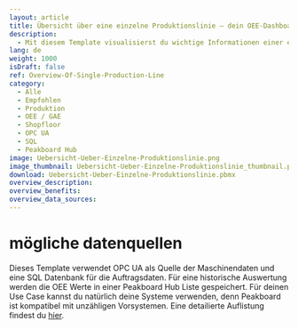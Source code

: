 ```yaml
---
layout: article
title: Übersicht über eine einzelne Produktionslinie ― dein OEE-Dashboard in der Produktion
description: 
  - Mit diesem Template visualisierst du wichtige Informationen einer einzelnen Produktionslinie. Lasse dir leicht klassische Kennzahlen deiner Maschinen wie z. B. Soll-Ist-Vergleiche von Stückzahlen, Gesamtanlageneffektivität oder Stillstände in Echtzeit anzeigen. So kannst du schnell und übersichtlich den aktuellen Status eines Auftrags sowie die Entwicklung der GAE, überblicken, was zur Verbesserung deiner Produktionsprozesse beiträgt und Ressourcen in der Fertigung einspart. Jetzt loslegen und Template herunterladen!
lang: de
weight: 1000
isDraft: false
ref: Overview-Of-Single-Production-Line
category:
  - Alle
  - Empfohlen
  - Produktion
  - OEE / GAE
  - Shopfloor
  - OPC UA
  - SQL
  - Peakboard Hub
image: Uebersicht-Ueber-Einzelne-Produktionslinie.png
image_thumbnail: Uebersicht-Ueber-Einzelne-Produktionslinie_thumbnail.png
download: Uebersicht-Ueber-Einzelne-Produktionslinie.pbmx
overview_description:
overview_benefits:
overview_data_sources:
---
```

# mögliche datenquellen
Dieses Template verwendet OPC UA als Quelle der Maschinendaten und eine SQL Datenbank für die Auftragsdaten. Für eine historische Auswertung werden die OEE Werte in einer Peakboard Hub Liste gespeichert. Für deinen Use Case kannst du natürlich deine Systeme verwenden, denn Peakboard ist kompatibel mit unzähligen Vorsystemen. Eine detailierte Auflistung findest du [hier](https://peakboard.com/schnittstellen/).


